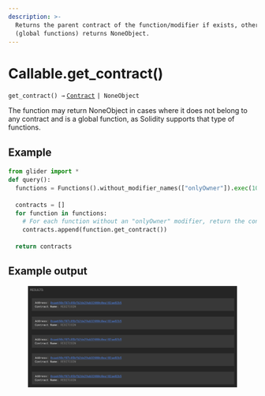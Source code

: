 ```yaml
---
description: >-
  Returns the parent contract of the function/modifier if exists, otherwise
  (global functions) returns NoneObject.
---
```


# Callable.get\_contract()

`get_contract() →` [`Contract`](../contract/) `| NoneObject`

The function may return NoneObject in cases where it does not belong to any contract and is a global function, as Solidity supports that type of functions.

## Example

```python
from glider import *
def query():
  functions = Functions().without_modifier_names(["onlyOwner"]).exec(100)

  contracts = []
  for function in functions:
    # For each function without an "onlyOwner" modifier, return the contract
    contracts.append(function.get_contract())

  return contracts
```

## Example output

<figure><img src="../../.gitbook/assets/image (5).png" alt=""><figcaption></figcaption></figure>
